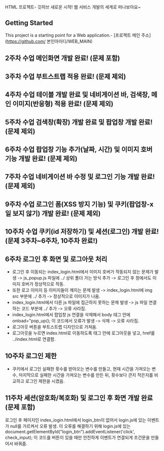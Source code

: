  # 
HTML 프로젝트- 깃허브
새로운 시작! 웹 서비스 개발의 세계로 떠나보아요~
 ## Getting Started
 This project is a starting point for a Web application.- [프로젝트 메인 주소](https://github.com/
본인아이디/WEB_MAIN) 
 ## 2주차 수업 메인화면 개발 완료! (문제 포함)
 ## 3주차 수업 부트스트랩 적용 완료! (문제 제외)
 ## 4주차 수업 테이블 개발 완료 및 네비게이션 바, 검색창, 메인 이미지(반응형) 적용 완료! (문제 제외)
 ## 5주차 수업 검색창(확장) 개발 완료 및 팝업창 개발 완료! (문제 제외)
 ## 6주차 수업 팝업창 기능 추가(날짜, 시간) 및 이미지 호버 기능 개발 완료! (문제 제외)
 ## 7주차 수업 네비게이션 바 수정 및 로그인 기능 개발 완료! (문제 제외)
 ## 9주차 수업 로그인 폼(XSS 방지 기능) 및 쿠키(팝업창-x일 보지 않기) 개발 완료! (문제 제외)
 ## 10주차 수업 쿠키(id 저장하기) 및 세션(로그인) 개발 완료! (문제 3주차~6주차, 10주차 완료!)
 
 ## 6주차 로그인 후 화면 및 로그아웃 처리
 - 로그인 후 이동되는 index_login.html에서 이미지 호버가 작동되지 않는 문제가 발생 -> js_popup.js 파일에 ../ 상위 폴더 가는 방식 추가 -> 로그인 후 창에서도 이미지 호버가 정상적으로 작동. 
 - 또한 로고 이미지 등 이미지들이 깨지는 문제 발생 -> index_login.html에 img src 부분에 ../ 추가 -> 정상적으로 이미지가 나옴.
 - index_login.html에서 다른 js 파일에 접근하지 못하는 문제 발생 -> js 파일 연결하는 코드 부분에 ../ 추가 -> 오류 사라짐.
 - index_login.html에서 팝업창 js 연결을 삭제해서 body 태그 안에 onload="pop_up(); 이 코드에서 오류가 발생 -> 삭제 -> 오류 사라짐.
 - 로그아웃 버튼을 부트스트랩 디자인으로 가져옴.
 - 로그아웃을 누르면 index.html로 이동하도록 <a> 태그 안에 로그아웃을 넣고, href를 ../index.html로 연결함.

 ## 10주차 로그인 제한
 - 쿠키에서 로그인 실패한 횟수를 받아오는 변수를 만들고, 현재 시간을 가져오는 변수, 마지막으로 실패한 시간을 가져오는 변수를 만든 뒤, 횟수보다 큰지 작은지를 비교하고 로그인 제한을 시켰음.

 ## 11주차 세션(암호화/복호화) 및 로그인 후 화면 개발 완료(문제 포함)
 로그인 후 페이지인 index_iogin.html에서 login_btn이 없어서 login.js에 있는 이벤트가 null를 가르켜서 오류 발생. 이 오류를 해결하기 위해 login.js에 있는 document.getElementById("login_btn").addEventListener('click', check_input); 이 코드를 버튼이 있을 때만 안전하게 이벤트가 연결되게 조건문을 만들어서 바꿔줌. 